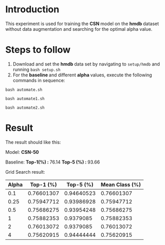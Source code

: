 # Introduction

This experiment is used for training the <strong> CSN </strong> model on the <strong> hmdb </strong> dataset without data augmentation and searching for the optimal alpha value. 
# Steps to follow

1. Download and set the <strong> hmdb </strong> data set by navigating to ```setup/hmdb``` and running ```bash setup.sh```
2. For the <strong> baseline </strong> and different <strong> alpha </strong> values, execute the following commands in sequence:

```
bash automate.sh
```
```
bash automate1.sh
```
```
bash automate2.sh
```
# Result
The result should like this:

Model:	<strong> CSN-50 </strong>	

Baseline:	<strong> Top-1(%) : </strong> 76.14	  <strong> Top-5 (%) : </strong> 93.66

Grid Search result:

| Alpha | Top-1 (%)    | Top-5 (%)    | Mean Class (%) |
|-------|--------------|--------------|----------------|
| 0.1   | 0.76601307   | 0.94640523   | 0.76601307     |
| 0.25  | 0.75947712   | 0.93986928   | 0.75947712     |
| 0.5   | 0.75686275   | 0.93954248   | 0.75686275     |
| 1     | 0.75882353   | 0.9379085    | 0.75882353     |
| 2     | 0.76013072   | 0.9379085    | 0.76013072     |
| 4     | 0.75620915   | 0.94444444   | 0.75620915     |

